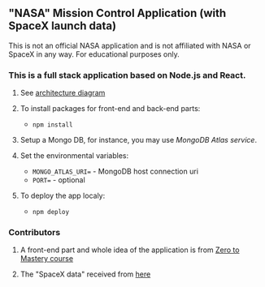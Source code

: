 ## "NASA" Mission Control Application (with SpaceX launch data)
This is not an official NASA application and is not affiliated with NASA or SpaceX in any way. For educational purposes only.

### This is a full stack application based on **Node.js** and **React**.
1. See [architecture diagram](./diagram.png)

2. To install packages for front-end and back-end parts:
    - `npm install`

3. Setup a Mongo DB, for instance, you may use *MongoDB Atlas service*.

4. Set the environmental variables:
    - `MONGO_ATLAS_URI=` - MongoDB host connection uri
    - `PORT=` - optional

4. To deploy the app localy:
    - `npm deploy`

### Contributors
1. A front-end part and whole idea of the application is from [Zero to Mastery course](https://academy.zerotomastery.io/courses/1206554/lectures/32702902)

2. The "SpaceX data" received from [here](https://github.com/r-spacex/SpaceX-API)
